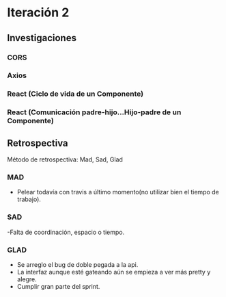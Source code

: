 # Iteración 2

## Investigaciones

### CORS

### Axios

### React (Ciclo de vida de un Componente)

### React (Comunicación padre-hijo...Hijo-padre de un Componente)

## Retrospectiva

Método de retrospectiva: Mad, Sad, Glad

### MAD

- Pelear todavía con travis a último momento(no utilizar bien el tiempo de trabajo).

### SAD

-Falta de coordinación, espacio o tiempo.

### GLAD

- Se arreglo el bug de doble pegada a la api.
- La interfaz aunque esté gateando aún se empieza a ver más pretty y alegre.
- Cumplir gran parte del sprint.




